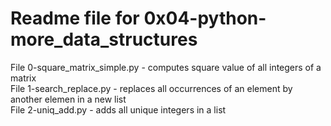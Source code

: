 # Readme file for 0x04-python-more_data_structures

File 0-square_matrix_simple.py - computes square value of all integers of a matrix  
File 1-search_replace.py - replaces all occurrences of an element by another elemen in a new list  
File 2-uniq_add.py - adds all unique integers in a list
